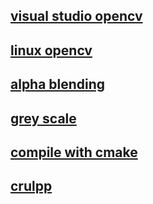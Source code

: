 ## [visual studio opencv ](doc/opencv_visual_studio/opencv_in_vs)
## [linux opencv ](doc\opencv_in_linux\opencv_linux)
## [alpha blending ](doc\change_pix\change_pix )

## [grey scale ](doc\greyScale\grey)


## [compile with cmake](opencvcmake)
## [crulpp ](doc\install_curlpp\install_curlpp)
